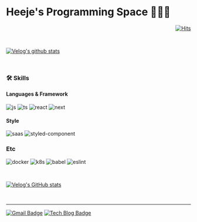 # Heeje's Programming Space 🧑🏻‍💻



<div align=right>

  [![Hits](https://hits.seeyoufarm.com/api/count/incr/badge.svg?url=https%3A%2F%2Fgithub.com%2Fgjbae1212%2Fhit-counter&count_bg=%23003C8F&title_bg=%23FF5722&icon=counter-strike.svg&icon_color=%23FFEB3B&title=hits&edge_flat=false)](https://hits.seeyoufarm.com)

  </div>

</br>

[![Velog's github stats](https://github-readme-stats.vercel.app/api?username=holim0)](https://velog-readme-stats.vercel.app/api/redirect?name=holim0)

</br>

### **🛠 Skills**
#### Languages & Framework
![js](https://img.shields.io/badge/JavaScript-F7DF1E?style=for-the-badge&logo=JavaScript&logoColor=white)
![ts](https://img.shields.io/badge/TypeScript-007ACC?style=for-the-badge&logo=typescript&logoColor=white)
![react](https://img.shields.io/badge/React-20232A?style=for-the-badge&logo=react&logoColor=61DAFB)
![next](https://img.shields.io/badge/Next.js-000?logo=nextdotjs&logoColor=fff&style=for-the-badge)


#### Style
![saas](https://img.shields.io/badge/Sass-CC6699?style=for-the-badge&logo=sass&logoColor=white)
![styled-component](https://img.shields.io/badge/styled--components-DB7093?style=for-the-badge&logo=styled-components&logoColor=white)


### Etc
![docker](https://img.shields.io/badge/docker-%230db7ed.svg?style=for-the-badge&logo=docker&logoColor=white)
![k8s](https://img.shields.io/badge/kubernetes-%23326ce5.svg?style=for-the-badge&logo=kubernetes&logoColor=white)
![babel](https://img.shields.io/badge/Babel-F9DC3e?style=for-the-badge&logo=babel&logoColor=black)
![eslint](https://img.shields.io/badge/ESLint-4B3263?style=for-the-badge&logo=eslint&logoColor=white)

</br>

[![Velog's GitHub stats](https://velog-readme-stats.vercel.app/api?name=holim0)](https://velog-readme-stats.vercel.app/api/redirect?name=holim0)

  </br>
  


---

  [![Gmail Badge](https://img.shields.io/badge/Gmail-d14836?style=flat-square&logo=Gmail&logoColor=white&link=mailto:holim1226@gmail.com)](mailto:holim1226@gmail.com) [![Tech Blog Badge](http://img.shields.io/badge/-Tech%20blog-black?style=flat-square&logo=github&link=https://velog.io/@holim0)](https://velog.io/@holim0)



<!--
**holim0/holim0** is a ✨ _special_ ✨ repository because its `README.md` (this file) appears on your GitHub profile.

Here are some ideas to get you started:

- 🔭 I’m currently working on ...
- 🌱 I’m currently learning ...
- 👯 I’m looking to collaborate on ...
- 🤔 I’m looking for help with ...
- 💬 Ask me about ...
- 📫 How to reach me: ...
- 😄 Pronouns: ...
- ⚡ Fun fact: ...
-->
